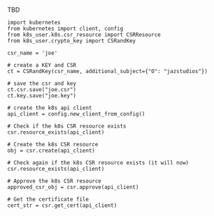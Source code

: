 # 

TBD

    import kubernetes
    from kubernetes import client, config
    from k8s_user.k8s.csr_resource import CSRResource
    from k8s_user.crypto_key import CSRandKey

    csr_name = 'joe'

    # create a KEY and CSR
    ct = CSRandKey(csr_name, additional_subject={"O": "jazstudios"})

    # save the csr and key
    ct.csr.save("joe.csr")
    ct.key.save("joe.key")

    # create the k8s api client
    api_client = config.new_client_from_config()

    # Check if the k8s CSR resource exists
    csr.resource_exists(api_client)

    # Create the k8s CSR resource
    obj = csr.create(api_client)

    # Check again if the k8s CSR resource exists (it will now)
    csr.resource_exists(api_client)

    # Approve the k8s CSR resource
    approved_csr_obj = csr.approve(api_client)

    # Get the certificate file
    cert_str = csr.get_cert(api_client)